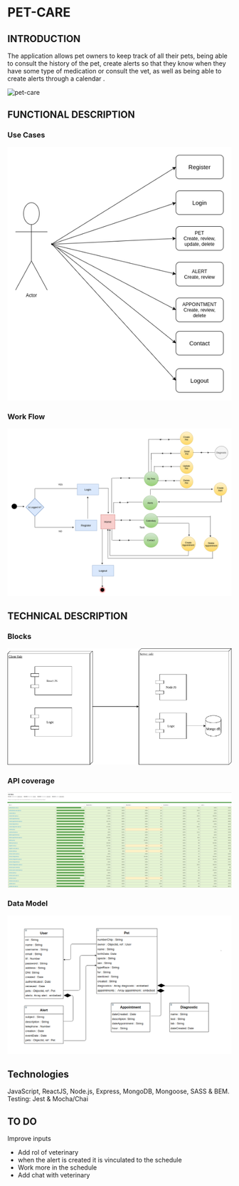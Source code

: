 # PET-CARE

## INTRODUCTION
The application allows pet owners to keep track of all their pets, being able to consult the history of the pet, create alerts so that they know when they have some type of medication or consult the vet, as well as being able to create alerts through a calendar .


![pet-care](https://media.giphy.com/media/LInA5UAAIWMIE/giphy.gif)

## FUNCTIONAL DESCRIPTION
### Use Cases

![use cases](./images/usecase.png)

### Work Flow
![work-flow](./images/workflow.png)   

## TECHNICAL DESCRIPTION
### Blocks
![blocks](./images/blocks.png)   

### API coverage
![coverage](./images/coverage.png) 

### Data Model
![data model](./images/datamodel.png)

## Technologies
JavaScript, ReactJS, Node.js, Express, MongoDB, Mongoose, SASS & BEM. Testing: Jest & Mocha/Chai

## TO DO
Improve inputs

- Add rol of veterinary
- when the alert is created it is vinculated to the schedule
- Work more in the schedule
- Add chat with veterinary
